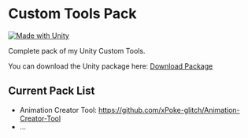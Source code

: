 # Custom Tools Pack
[![Made with Unity](https://img.shields.io/badge/Made%20with-Unity-57b9d3.svg?style=flat&logo=unity)](https://www.unity.com)

Complete pack of my Unity Custom Tools.

You can download the Unity package here: [Download Package](https://github.com/xPoke-glitch/Custom-Tools-Pack/tree/main/Pack)

## Current Pack List
* Animation Creator Tool: https://github.com/xPoke-glitch/Animation-Creator-Tool
* ...
